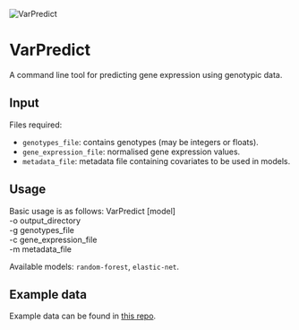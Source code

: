 ![VarPredict](https://github.com/adamd3/VarPredict/actions/workflows/vpd_test.yml/badge.svg)

# VarPredict
A command line tool for predicting gene expression using genotypic data.

## Input
Files required:
- `genotypes_file`: contains genotypes (may be integers or floats).
- `gene_expression_file`: normalised gene expression values.
- `metadata_file`: metadata file containing covariates to be used in models.

## Usage
Basic usage is as follows:
    VarPredict [model] \
        -o output_directory \
        -g genotypes_file \
        -c gene_expression_file \
        -m metadata_file 

Available models: `random-forest`, `elastic-net`.

## Example data
Example data can be found in [this repo](https://github.com/adamd3/VarPredict_test_data).
